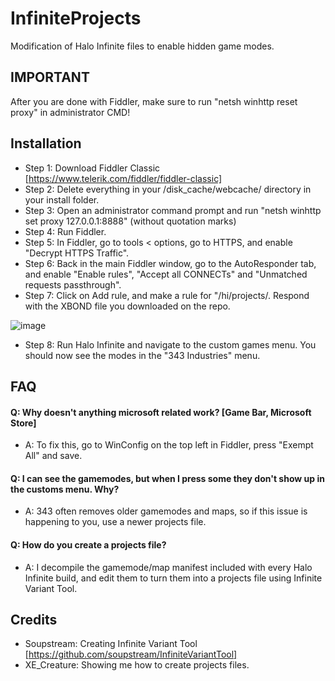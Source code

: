 # InfiniteProjects
Modification of Halo Infinite files to enable hidden game modes.

## IMPORTANT
After you are done with Fiddler, make sure to run "netsh winhttp reset proxy" in administrator CMD!

## Installation
- Step 1: Download Fiddler Classic [https://www.telerik.com/fiddler/fiddler-classic]
- Step 2: Delete everything in your /disk_cache/webcache/ directory in your install folder.
- Step 3: Open an administrator command prompt and run "netsh winhttp set proxy 127.0.0.1:8888" (without quotation marks)
- Step 4: Run Fiddler.
- Step 5: In Fiddler, go to tools < options, go to HTTPS, and enable "Decrypt HTTPS Traffic".
- Step 6: Back in the main Fiddler window, go to the AutoResponder tab, and enable "Enable rules", "Accept all CONNECTs" and "Unmatched requests passthrough".
- Step 7: Click on Add rule, and make a rule for "/hi/projects/. Respond with the XBOND file you downloaded on the repo.

![image](https://user-images.githubusercontent.com/74399067/187094151-08cbdf23-7f6f-43b7-8d78-79e4f5e126de.png)

- Step 8: Run Halo Infinite and navigate to the custom games menu. You should now see the modes in the "343 Industries" menu.

## FAQ

#### Q: Why doesn't anything microsoft related work? [Game Bar, Microsoft Store]
- A: To fix this, go to WinConfig on the top left in Fiddler, press "Exempt All" and save.

#### Q: I can see the gamemodes, but when I press some they don't show up in the customs menu. Why?
- A: 343 often removes older gamemodes and maps, so if this issue is happening to you, use a newer projects file.

#### Q: How do you create a projects file?
- A: I decompile the gamemode/map manifest included with every Halo Infinite build, and edit them to turn them into a projects file using Infinite Variant Tool.

## Credits
- Soupstream: Creating Infinite Variant Tool [https://github.com/soupstream/InfiniteVariantTool]
- XE_Creature: Showing me how to create projects files.
